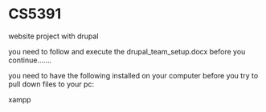 CS5391
======

website project with drupal

you need to follow and execute the drupal_team_setup.docx before you continue.......

you need to have the following installed on your computer before you try to pull down files to your pc:

xampp